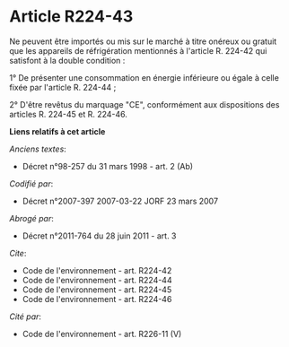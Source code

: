 # Article R224-43

Ne peuvent être importés ou mis sur le marché à titre onéreux ou gratuit que les appareils de réfrigération mentionnés à
l'article R. 224-42 qui satisfont à la double condition :

1° De présenter une consommation en énergie inférieure ou égale à celle fixée par l'article R. 224-44 ;

2° D'être revêtus du marquage "CE", conformément aux dispositions des articles R. 224-45 et R. 224-46.

**Liens relatifs à cet article**

_Anciens textes_:

  - Décret n°98-257 du 31 mars 1998 - art. 2 (Ab)

_Codifié par_:

  - Décret n°2007-397 2007-03-22 JORF 23 mars 2007

_Abrogé par_:

  - Décret n°2011-764 du 28 juin 2011 - art. 3

_Cite_:

  - Code de l'environnement - art. R224-42
  - Code de l'environnement - art. R224-44
  - Code de l'environnement - art. R224-45
  - Code de l'environnement - art. R224-46

_Cité par_:

  - Code de l'environnement - art. R226-11 (V)
